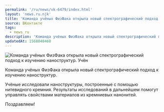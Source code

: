 ```yaml
---
permalink: '/ru/news/vk-6479/index.html'
layout: 'news.ru.njk'
title: 'Команда учёных ФизФака открыла новый спектрографический подход к изучению наноструктур.'
source: ВКонтакте
tags:
  - news_ru
description: 'Команда учёных ФизФака открыла новый спектрографический подход к изучению наноструктур'
updatedAt: 1568048460
---
```

![Команда учёных ФизФака открыла новый спектрографический подход к изучению наноструктур. Учён](https://sun9-44.userapi.com/impf/c855432/v855432888/ebd7a/7tmxo6GNeVo.jpg?size=800x533&quality=96&proxy=1&sign=856b8bacb3f4bfa1007ed22b21ed1b98&c_uniq_tag=c5KvPXmnAJ9tbQ5Eo0V6klgkt2MrKgMas5Q2gqRRplM&type=album)

Команда учёных ФизФака открыла новый спектрографический подход к изучению наноструктур.

Учёные исследовали наноструктуры, построенные с помощью нитевидного кремния. Результаты исследований в дальнейшем помогут управлять свойствами материалов из кремниевых нанонитей.

Поздравляем!
